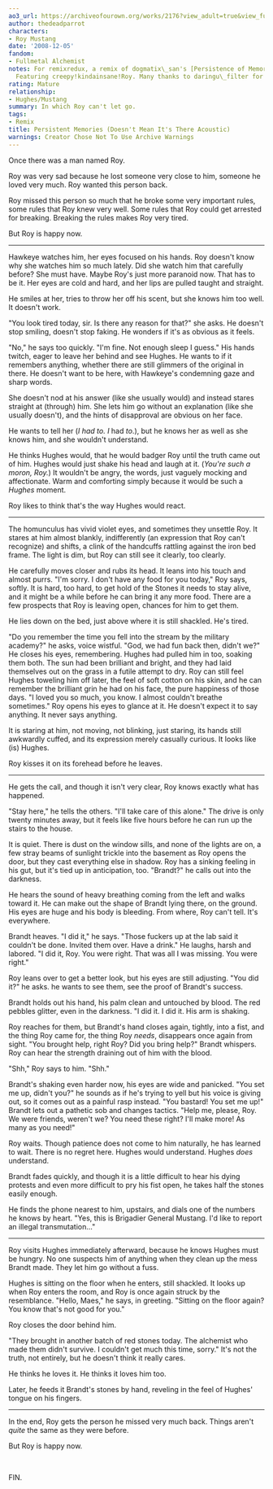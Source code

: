 ```yaml
---
ao3_url: https://archiveofourown.org/works/2176?view_adult=true&view_full_work=true
author: thedeadparrot
characters:
- Roy Mustang
date: '2008-12-05'
fandom:
- Fullmetal Alchemist
notes: For remixredux, a remix of dogmatix\_san's [Persistence of Memory](http://community.livejournal.com/yaoi_challenge/53087.html).
  Featuring creepy!kindainsane!Roy. Many thanks to daringu\_filter for the beta.
rating: Mature
relationship:
- Hughes/Mustang
summary: In which Roy can't let go.
tags:
- Remix
title: Persistent Memories (Doesn't Mean It's There Acoustic)
warnings: Creator Chose Not To Use Archive Warnings
---
```


Once there was a man named Roy.

Roy was very sad because he lost someone very close to him, someone he loved very much. Roy wanted this person back.

Roy missed this person so much that he broke some very important rules, some rules that Roy knew very well. Some rules that Roy could get arrested for breaking. Breaking the rules makes Roy very tired.

But Roy is happy now.

---

Hawkeye watches him, her eyes focused on his hands. Roy doesn't know why she watches him so much lately. Did she watch him that carefully before? She must have. Maybe Roy's just more paranoid now. That has to be it. Her eyes are cold and hard, and her lips are pulled taught and straight.

He smiles at her, tries to throw her off his scent, but she knows him too well. It doesn't work.

"You look tired today, sir. Is there any reason for that?" she asks. He doesn't stop smiling, doesn't stop faking. He wonders if it's as obvious as it feels.

"No," he says too quickly. "I'm fine. Not enough sleep I guess." His hands twitch, eager to leave her behind and see Hughes. He wants to if it remembers anything, whether there are still glimmers of the original in there. He doesn't want to be here, with Hawkeye's condemning gaze and sharp words.

She doesn't nod at his answer (like she usually would) and instead stares straight at (through) him. She lets him go without an explanation (like she usually doesn't), and the hints of disapproval are obvious on her face.

He wants to tell her (*I had to. I* had *to*.), but he knows her as well as she knows him, and she wouldn't understand.

He thinks Hughes would, that he would badger Roy until the truth came out of him. Hughes would just shake his head and laugh at it. (*You're such a moron, Roy.*) It wouldn't be angry, the words, just vaguely mocking and affectionate. Warm and comforting simply because it would be such a *Hughes* moment.

Roy likes to think that's the way Hughes would react.

---

The homunculus has vivid violet eyes, and sometimes they unsettle Roy. It stares at him almost blankly, indifferently (an expression that Roy can't recognize) and shifts, a clink of the handcuffs rattling against the iron bed frame. The light is dim, but Roy can still see it clearly, too clearly.

He carefully moves closer and rubs its head. It leans into his touch and almost purrs. "I'm sorry. I don't have any food for you today," Roy says, softly. It is hard, too hard, to get hold of the Stones it needs to stay alive, and it might be a while before he can bring it any more food. There are a few prospects that Roy is leaving open, chances for him to get them.

He lies down on the bed, just above where it is still shackled. He's tired.

"Do you remember the time you fell into the stream by the military academy?" he asks, voice wistful. "God, we had fun back then, didn't we?" He closes his eyes, remembering. Hughes had pulled him in too, soaking them both. The sun had been brilliant and bright, and they had laid themselves out on the grass in a futile attempt to dry. Roy can still feel Hughes toweling him off later, the feel of soft cotton on his skin, and he can remember the brilliant grin he had on his face, the pure happiness of those days. "I loved you so much, you know. I almost couldn't breathe sometimes." Roy opens his eyes to glance at it. He doesn't expect it to say anything. It never says anything.

It is staring at him, not moving, not blinking, just staring, its hands still awkwardly cuffed, and its expression merely casually curious. It looks like (is) Hughes.

Roy kisses it on its forehead before he leaves.

---

He gets the call, and though it isn't very clear, Roy knows exactly what has happened.

"Stay here," he tells the others. "I'll take care of this alone." The drive is only twenty minutes away, but it feels like five hours before he can run up the stairs to the house.

It is quiet. There is dust on the window sills, and none of the lights are on, a few stray beams of sunlight trickle into the basement as Roy opens the door, but they cast everything else in shadow. Roy has a sinking feeling in his gut, but it's tied up in anticipation, too. "Brandt?" he calls out into the darkness.

He hears the sound of heavy breathing coming from the left and walks toward it. He can make out the shape of Brandt lying there, on the ground. His eyes are huge and his body is bleeding. From where, Roy can't tell. It's everywhere.

Brandt heaves. "I did it," he says. "Those fuckers up at the lab said it couldn't be done. Invited them over. Have a drink." He laughs, harsh and labored. "I did it, Roy. You were right. That was all I was missing. You were right."

Roy leans over to get a better look, but his eyes are still adjusting. "You did it?" he asks. he wants to see them, see the proof of Brandt's success.

Brandt holds out his hand, his palm clean and untouched by blood. The red pebbles glitter, even in the darkness. "I did it. I did it. His arm is shaking.

Roy reaches for them, but Brandt's hand closes again, tightly, into a fist, and the thing Roy came for, the thing Roy *needs*, disappears once again from sight. "You brought help, right Roy? Did you bring help?" Brandt whispers. Roy can hear the strength draining out of him with the blood.

"Shh," Roy says to him. "Shh."

Brandt's shaking even harder now, his eyes are wide and panicked. "You set me up, didn't you?" he sounds as if he's trying to yell but his voice is giving out, so it comes out as a painful rasp instead. "You bastard! You set me up!" Brandt lets out a pathetic sob and changes tactics. "Help me, please, Roy. We were friends, weren't we? You need these right? I'll make more! As many as you need!"

Roy waits. Though patience does not come to him naturally, he has learned to wait. There is no regret here. Hughes would understand. Hughes *does* understand.

Brandt fades quickly, and though it is a little difficult to hear his dying protests and even more difficult to pry his fist open, he takes half the stones easily enough.

He finds the phone nearest to him, upstairs, and dials one of the numbers he knows by heart. "Yes, this is Brigadier General Mustang. I'd like to report an illegal transmutation..."

---

Roy visits Hughes immediately afterward, because he knows Hughes must be hungry. No one suspects him of anything when they clean up the mess Brandt made. They let him go without a fuss.

Hughes is sitting on the floor when he enters, still shackled. It looks up when Roy enters the room, and Roy is once again struck by the resemblance. "Hello, Maes," he says, in greeting. "Sitting on the floor again? You know that's not good for you."

Roy closes the door behind him.

"They brought in another batch of red stones today. The alchemist who made them didn't survive. I couldn't get much this time, sorry." It's not the truth, not entirely, but he doesn't think it really cares.

He thinks he loves it. He thinks it loves him too.

Later, he feeds it Brandt's stones by hand, reveling in the feel of Hughes' tongue on his fingers.

---

In the end, Roy gets the person he missed very much back. Things aren't *quite* the same as they were before.

But Roy is happy now.

 

FIN.